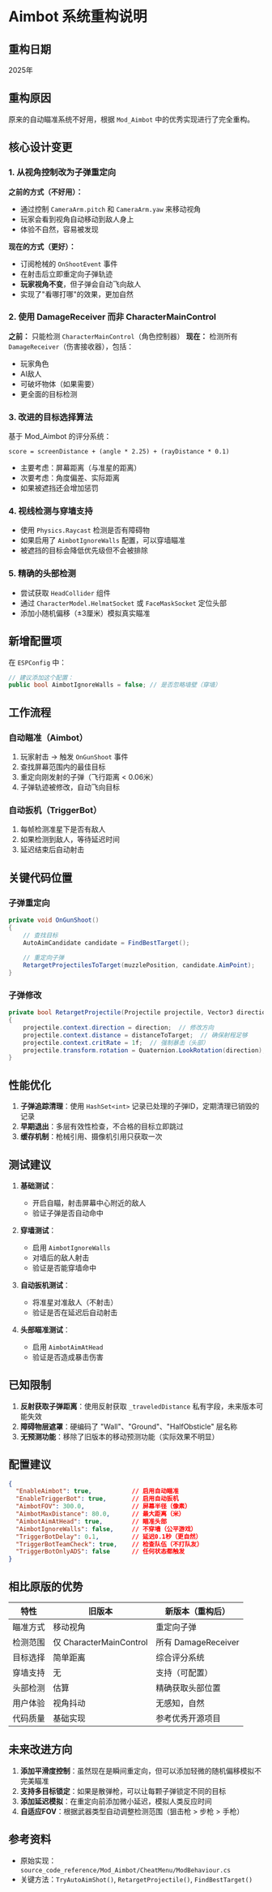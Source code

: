 # Aimbot 系统重构说明

## 重构日期
2025年

## 重构原因
原来的自动瞄准系统不好用，根据 `Mod_Aimbot` 中的优秀实现进行了完全重构。

## 核心设计变更

### 1. **从视角控制改为子弹重定向**
**之前的方式（不好用）：**
- 通过控制 `CameraArm.pitch` 和 `CameraArm.yaw` 来移动视角
- 玩家会看到视角自动移动到敌人身上
- 体验不自然，容易被发现

**现在的方式（更好）：**
- 订阅枪械的 `OnShootEvent` 事件
- 在射击后立即重定向子弹轨迹
- **玩家视角不变**，但子弹会自动飞向敌人
- 实现了"看哪打哪"的效果，更加自然

### 2. **使用 DamageReceiver 而非 CharacterMainControl**
**之前：** 只能检测 `CharacterMainControl`（角色控制器）
**现在：** 检测所有 `DamageReceiver`（伤害接收器），包括：
- 玩家角色
- AI敌人
- 可破坏物体（如果需要）
- 更全面的目标检测

### 3. **改进的目标选择算法**
基于 Mod_Aimbot 的评分系统：
```
score = screenDistance + (angle * 2.25) + (rayDistance * 0.1)
```
- 主要考虑：屏幕距离（与准星的距离）
- 次要考虑：角度偏差、实际距离
- 如果被遮挡还会增加惩罚

### 4. **视线检测与穿墙支持**
- 使用 `Physics.Raycast` 检测是否有障碍物
- 如果启用了 `AimbotIgnoreWalls` 配置，可以穿墙瞄准
- 被遮挡的目标会降低优先级但不会被排除

### 5. **精确的头部检测**
- 尝试获取 `HeadCollider` 组件
- 通过 `CharacterModel.HelmatSocket` 或 `FaceMaskSocket` 定位头部
- 添加小随机偏移（±3厘米）模拟真实瞄准

## 新增配置项

在 `ESPConfig` 中：
```csharp
// 建议添加这个配置：
public bool AimbotIgnoreWalls = false; // 是否忽略墙壁（穿墙）
```

## 工作流程

### 自动瞄准（Aimbot）
1. 玩家射击 → 触发 `OnGunShoot` 事件
2. 查找屏幕范围内的最佳目标
3. 重定向刚发射的子弹（飞行距离 < 0.06米）
4. 子弹轨迹被修改，自动飞向目标

### 自动扳机（TriggerBot）
1. 每帧检测准星下是否有敌人
2. 如果检测到敌人，等待延迟时间
3. 延迟结束后自动射击

## 关键代码位置

### 子弹重定向
```csharp
private void OnGunShoot()
{
    // 查找目标
    AutoAimCandidate candidate = FindBestTarget();
    
    // 重定向子弹
    RetargetProjectilesToTarget(muzzlePosition, candidate.AimPoint);
}
```

### 子弹修改
```csharp
private bool RetargetProjectile(Projectile projectile, Vector3 direction, Vector3 targetPoint)
{
    projectile.context.direction = direction;  // 修改方向
    projectile.context.distance = distanceToTarget;  // 确保射程足够
    projectile.context.critRate = 1f;  // 强制暴击（头部）
    projectile.transform.rotation = Quaternion.LookRotation(direction);
}
```

## 性能优化

1. **子弹追踪清理**：使用 `HashSet<int>` 记录已处理的子弹ID，定期清理已销毁的记录
2. **早期退出**：多层有效性检查，不合格的目标立即跳过
3. **缓存机制**：枪械引用、摄像机引用只获取一次

## 测试建议

1. **基础测试**：
   - 开启自瞄，射击屏幕中心附近的敌人
   - 验证子弹是否自动命中

2. **穿墙测试**：
   - 启用 `AimbotIgnoreWalls`
   - 对墙后的敌人射击
   - 验证是否能穿墙命中

3. **自动扳机测试**：
   - 将准星对准敌人（不射击）
   - 验证是否在延迟后自动射击

4. **头部瞄准测试**：
   - 启用 `AimbotAimAtHead`
   - 验证是否造成暴击伤害

## 已知限制

1. **反射获取子弹距离**：使用反射获取 `_traveledDistance` 私有字段，未来版本可能失效
2. **障碍物层遮罩**：硬编码了 "Wall"、"Ground"、"HalfObsticle" 层名称
3. **无预测功能**：移除了旧版本的移动预测功能（实际效果不明显）

## 配置建议

```json
{
  "EnableAimbot": true,           // 启用自动瞄准
  "EnableTriggerBot": true,       // 启用自动扳机
  "AimbotFOV": 300.0,             // 屏幕半径（像素）
  "AimbotMaxDistance": 80.0,      // 最大距离（米）
  "AimbotAimAtHead": true,        // 瞄准头部
  "AimbotIgnoreWalls": false,     // 不穿墙（公平游戏）
  "TriggerBotDelay": 0.1,         // 延迟0.1秒（更自然）
  "TriggerBotTeamCheck": true,    // 检查队伍（不打队友）
  "TriggerBotOnlyADS": false      // 任何状态都触发
}
```

## 相比原版的优势

| 特性 | 旧版本 | 新版本（重构后） |
|------|--------|------------------|
| 瞄准方式 | 移动视角 | 重定向子弹 |
| 检测范围 | 仅 CharacterMainControl | 所有 DamageReceiver |
| 目标选择 | 简单距离 | 综合评分系统 |
| 穿墙支持 | 无 | 支持（可配置） |
| 头部检测 | 估算 | 精确获取头部位置 |
| 用户体验 | 视角抖动 | 无感知，自然 |
| 代码质量 | 基础实现 | 参考优秀开源项目 |

## 未来改进方向

1. **添加平滑度控制**：虽然现在是瞬间重定向，但可以添加轻微的随机偏移模拟不完美瞄准
2. **支持多目标锁定**：如果是散弹枪，可以让每颗子弹锁定不同的目标
3. **添加延迟模拟**：在重定向前添加微小延迟，模拟人类反应时间
4. **自适应FOV**：根据武器类型自动调整检测范围（狙击枪 > 步枪 > 手枪）

## 参考资料
- 原始实现：`source_code_reference/Mod_Aimbot/CheatMenu/ModBehaviour.cs`
- 关键方法：`TryAutoAimShot()`, `RetargetProjectile()`, `FindBestTarget()`
